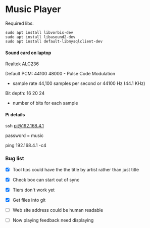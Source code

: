 # Music Player

Required libs:

```
sudo apt install libvorbis-dev
sudo apt install libasound2-dev
sudo apt install default-libmysqlclient-dev
```

#### Sound card on laptop

Realtek ALC236

Default PCM: 44100	48000  - Pulse Code Modulation 

- sample rate 44,100 samples per second or 44100 Hz (44.1 KHz) 

Bit depth: 16	20	24

- number of bits for each sample



#### Pi details

ssh pi@192.168.4.1

password = music

ping 192.168.4.1 -c4



### Bug list

- [x] Tool tips could have the the title by artist rather than just title 

- [x] Check box can start out of sync

- [x] Tiers don't work yet

- [x] Get files into git

- [ ] Web site address could be human readable

- [ ] Now playing feedback need displaying

  



